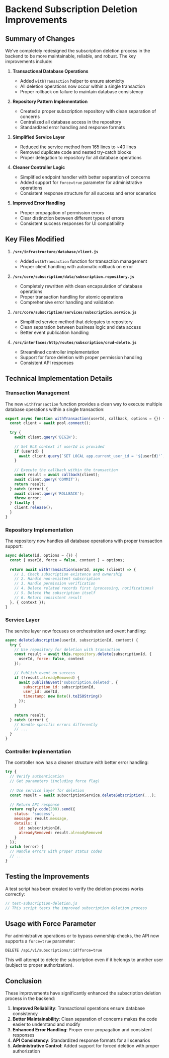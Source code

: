 # Backend Subscription Deletion Improvements

## Summary of Changes

We've completely redesigned the subscription deletion process in the backend to be more maintainable, reliable, and robust. The key improvements include:

1. **Transactional Database Operations**
   - Added `withTransaction` helper to ensure atomicity
   - All deletion operations now occur within a single transaction
   - Proper rollback on failure to maintain database consistency

2. **Repository Pattern Implementation**
   - Created a proper subscription repository with clean separation of concerns
   - Centralized all database access in the repository
   - Standardized error handling and response formats

3. **Simplified Service Layer**
   - Reduced the service method from 165 lines to ~40 lines
   - Removed duplicate code and nested try-catch blocks
   - Proper delegation to repository for all database operations

4. **Cleaner Controller Logic**
   - Simplified endpoint handler with better separation of concerns
   - Added support for `force=true` parameter for administrative operations
   - Consistent response structure for all success and error scenarios

5. **Improved Error Handling**
   - Proper propagation of permission errors
   - Clear distinction between different types of errors
   - Consistent success responses for UI compatibility

## Key Files Modified

1. **`/src/infrastructure/database/client.js`**
   - Added `withTransaction` function for transaction management
   - Proper client handling with automatic rollback on error

2. **`/src/core/subscription/data/subscription.repository.js`**
   - Completely rewritten with clean encapsulation of database operations
   - Proper transaction handling for atomic operations
   - Comprehensive error handling and validation

3. **`/src/core/subscription/services/subscription.service.js`**
   - Simplified service method that delegates to repository
   - Clean separation between business logic and data access
   - Better event publication handling

4. **`/src/interfaces/http/routes/subscription/crud-delete.js`**
   - Streamlined controller implementation
   - Support for force deletion with proper permission handling
   - Consistent API responses

## Technical Implementation Details

### Transaction Management

The new `withTransaction` function provides a clean way to execute multiple database operations within a single transaction:

```javascript
export async function withTransaction(userId, callback, options = {}) {
  const client = await pool.connect();
  
  try {
    await client.query('BEGIN');
    
    // Set RLS context if userId is provided
    if (userId) {
      await client.query(`SET LOCAL app.current_user_id = '${userId}'`, []);
    }
    
    // Execute the callback within the transaction
    const result = await callback(client);
    await client.query('COMMIT');
    return result;
  } catch (error) {
    await client.query('ROLLBACK');
    throw error;
  } finally {
    client.release();
  }
}
```

### Repository Implementation

The repository now handles all database operations with proper transaction support:

```javascript
async delete(id, options = {}) {
  const { userId, force = false, context } = options;
  
  return await withTransaction(userId, async (client) => {
    // 1. Check subscription existence and ownership
    // 2. Handle non-existent subscription
    // 3. Handle permission verification
    // 4. Delete related records first (processing, notifications)
    // 5. Delete the subscription itself
    // 6. Return consistent result
  }, { context });
}
```

### Service Layer

The service layer now focuses on orchestration and event handling:

```javascript
async deleteSubscription(userId, subscriptionId, context) {
  try {
    // Use repository for deletion with transaction
    const result = await this.repository.delete(subscriptionId, {
      userId, force: false, context
    });
    
    // Publish event on success
    if (!result.alreadyRemoved) {
      await publishEvent('subscription.deleted', {
        subscription_id: subscriptionId,
        user_id: userId,
        timestamp: new Date().toISOString()
      });
    }
    
    return result;
  } catch (error) {
    // Handle specific errors differently
    // ...
  }
}
```

### Controller Implementation

The controller now has a cleaner structure with better error handling:

```javascript
try {
  // Verify authentication
  // Get parameters (including force flag)
  
  // Use service layer for deletion
  const result = await subscriptionService.deleteSubscription(...);
  
  // Return API response
  return reply.code(200).send({
    status: 'success',
    message: result.message,
    details: {
      id: subscriptionId,
      alreadyRemoved: result.alreadyRemoved
    }
  });
} catch (error) {
  // Handle errors with proper status codes
  // ...
}
```

## Testing the Improvements

A test script has been created to verify the deletion process works correctly:

```javascript
// test-subscription-deletion.js
// This script tests the improved subscription deletion process
```

## Usage with Force Parameter

For administrative operations or to bypass ownership checks, the API now supports a `force=true` parameter:

```
DELETE /api/v1/subscriptions/:id?force=true
```

This will attempt to delete the subscription even if it belongs to another user (subject to proper authorization).

## Conclusion

These improvements have significantly enhanced the subscription deletion process in the backend:

1. **Improved Reliability**: Transactional operations ensure database consistency
2. **Better Maintainability**: Clean separation of concerns makes the code easier to understand and modify
3. **Enhanced Error Handling**: Proper error propagation and consistent responses
4. **API Consistency**: Standardized response formats for all scenarios
5. **Administrative Control**: Added support for forced deletion with proper authorization